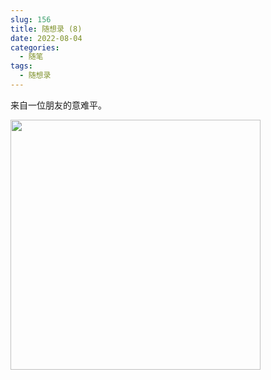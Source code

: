 ```yaml
---
slug: 156
title: 随想录 (8)
date: 2022-08-04
categories: 
  - 随笔
tags: 
  - 随想录
---
```



来自一位朋友的意难平。

<img src="https://imgurl.zishu.me/images/old/2022/08/04/62eb2eb5d2d21.jpg" style="width:400px;">